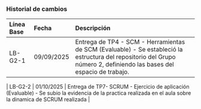 ### Historial de cambios
| Línea Base                                    | Fecha                                                        |   Descripción |
|:----------------------------------------|:--------------------------------------------------------------------------|:------------|
| LB-G2-1                           |       09/09/2025            |         Entrega de TP4 - SCM - Herramientas de SCM (Evaluable) - Se estableció la estructura del repositorio del Grupo número 2, definiendo las bases del espacio de trabajo. |

| LB-G2-2                           |       01/10/2025            |         Entrega de TP7- SCRUM - Ejercicio de aplicación (Evaluable) - Se subio la evidencia de la practica realizada en el aula sobre la dinamica de SCRUM realizada |
